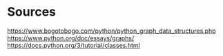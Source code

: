 # Sources
https://www.bogotobogo.com/python/python_graph_data_structures.php
https://www.python.org/doc/essays/graphs/
https://docs.python.org/3/tutorial/classes.html
